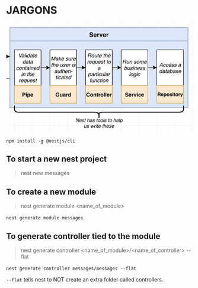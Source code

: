 # JARGONS

<p align="center">
<img src="https://github.com/karankumarshreds/NestMessagesApp/blob/master/img/jargons.PNG"/>
</p>

`npm install -g @nestjs/cli`

## To start a new nest project

> nest new messages

## To create a new module

> nest generate module <name_of_module>

`nest generate module messages`

## To generate controller tied to the module

> nest generate controller <name_of_module>/<name_of_controller> --flat

`nest generate controller messages/messages --flat`

`--flat` tells nest to NOT create an extra folder called controllers.
